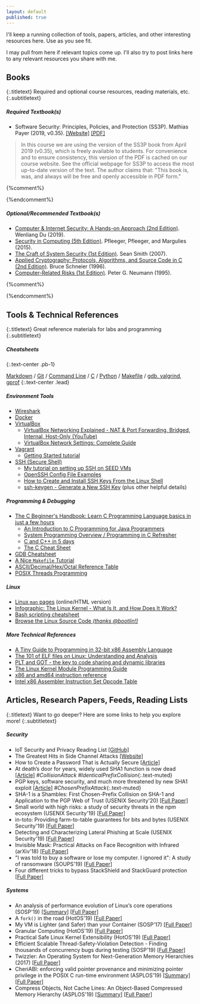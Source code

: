 ```yaml
---
layout: default
published: true
---
```


I'll keep a running collection of tools, papers, articles, and other interesting resources here.
Use as you see fit.

I may pull from here if relevant topics come up.
I'll also try to post links here to any relevant resources you share with me.

## Books
{:.titletext}
Required and optional course resources, reading materials, etc.
{:.subtitletext}

##### Required Textbook(s)
- Software Security: Principles, Policies, and Protection (SS3P). Mathias Payer (2019, v0.35). [[Website]](https://nebelwelt.net/SS3P/) [[PDF]](files/textbook-softsec.pdf)
> In this course we are using the version of the SS3P book from April 2019 (v0.35), which is freely available to students.
> For convenience and to ensure consistency, this version of the PDF is cached on our course website.
> See the official webpage for SS3P to access the most up-to-date version of the text.
> The author claims that: "​This book is, was, and always will be free and openly accessible in PDF form."

{%comment%}
<!-- - [Operating Systems: Internals and Design Principles (9th Edition)](https://www.amazon.com/Operating-Systems-Internals-Design-Principles/dp/0134670957), by William Stallings -->
<!--    - or check out this [eTextbook Version](https://www.chegg.com/textbooks/operating-systems-9th-edition-9780134670959-0134670957) -->
{%endcomment%}

##### Optional/Recommended Textbook(s)

<!-- Security -->
- [Computer & Internet Security: A Hands-on Approach (2nd Edition)](https://www.handsonsecurity.net). Wenliang Du (2019).
- [Security in Computing (5th Edition)](https://www.amazon.com/Security-Computing-5th-Charles-Pfleeger/dp/0134085043/ref=sr_1_1?keywords=Security+in+Computing&qid=1578348388&s=books&sr=1-1). Pfleeger, Pfleeger, and Margulies (2015).
- [The Craft of System Security (1st Edition)](https://www.amazon.com/Craft-System-Security-Sean-Smith/dp/0321434838). Sean Smith (2007).
- [Applied Cryptography: Protocols, Algorithms, and Source Code in C (2nd Edition)](http://www.amazon.com/Applied-Cryptography-Protocols-Algorithms-Source/dp/0471117099/ref=sr_1_1?ie=UTF8&s=books&qid=1233440847&sr=1-1). Bruce Schneier (1996).
- [Computer-Related Risks (1st Edition)](https://www.amazon.com/Computer-Related-Risks-Press-Peter-Neumann/dp/020155805X/ref=sr_1_1?ie=UTF8&s=books&qid=1233440795&sr=1-1). Peter G. Neumann (1995).

{%comment%}
<!-- OS -->
<!-- - [The C Programming Language](https://www.amazon.com/Programming-Language-2nd-Brian-Kernighan/dp/0131103628). Kernighan and Ritchie. -->
<!-- - [Pthreads Programming](https://www.amazon.com/PThreads-Programming-Standard-Multiprocessing-Nutshell/dp/1565921151). Nichols et al. -->
<!-- - [zyBook - Interactive Operating Systems Textbook (v2020)](https://learn.zybooks.com/zybook/MONTANACSCI460PetersFall2020) -->
<!-- - [Operating System Concepts - 8th Edition](https://www.amazon.com/Operating-Concepts-Silberschatz-Abraham-Hardcover-dp-B011DB56OO/dp/B011DB56OO/ref=mt_other?_encoding=UTF8&me=&qid=). Silberschatz, Galvin, Gagne (2011). -->
{%endcomment%}

## Tools & Technical References
{:.titletext}
Great reference materials for labs and programming
{:.subtitletext}

##### Cheatsheets
{:.text-center .pb-1}

[Markdown](https://devhints.io/markdown) /
[Git](https://github.github.com/training-kit/downloads/github-git-cheat-sheet.pdf) /
[Command Line](https://cheatography.com/davechild/cheat-sheets/linux-command-line/) /
[C](./files/read-intro-to-C-for-java-programmers.pdf) /
[Python](https://overapi.com/python) /
[Makefile](https://gist.github.com/evertrol/4b6fd05f3b6be2b331c60638b1af7101) /
[gdb, valgrind, gprof](https://wiki.tiker.net/ToolCheatSheet/)
{:.text-center .lead}

##### Environment Tools
- [Wireshark](https://www.wireshark.org)
- [Docker](https://www.docker.com)
- [VirtualBox](https://www.virtualbox.org)
  - [VirtualBox Networking Explained - NAT & Port Forwarding, Bridged, Internal, Host-Only (YouTube)](https://youtu.be/cDF4X7RmV4Q)
  - [VirtualBox Network Settings: Complete Guide](https://www.nakivo.com/blog/virtualbox-network-setting-guide/)
- [Vagrant](https://www.vagrantup.com)
  - [Getting Started tutorial](https://learn.hashicorp.com/vagrant)
 - [SSH (Secure Shell)](https://www.ssh.com/ssh/)
   - [My tutorial on setting up SSH on SEED VMs](ssh)
   - [OpenSSH Config File Examples](https://www.cyberciti.biz/faq/create-ssh-config-file-on-linux-unix/)
   - [How to Create and Install SSH Keys From the Linux Shell](https://www.howtogeek.com/424510/how-to-create-and-install-ssh-keys-from-the-linux-shell/)
   - [ssh-keygen - Generate a New SSH Key](https://www.ssh.com/ssh/keygen/) (plus other helpful details)

##### Programming & Debugging
- [The C Beginner's Handbook: Learn C Programming Language basics in just a few hours](https://www.freecodecamp.org/news/the-c-beginners-handbook/)
  - [An Introduction to C Programming for Java Programmers]({{site.data.settings.reading}}/read-intro-to-C-for-java-programmers.pdf)
  - [System Programming Overview / Programming in C Refresher](http://www.lysator.liu.se/c/bwk-tutor.html)
  - [C and C++ in 5 days]({{site.data.settings.reading}}/read-C-in-5-days.pdf)
  - [The C Cheat Sheet](files/read-the-C-cheat-sheet.pdf)
- [GDB Cheatsheet](https://darkdust.net/files/GDB%20Cheat%20Sheet.pdf)
- [A Nice `Makefile` Tutorial](https://gist.github.com/isaacs/62a2d1825d04437c6f08)
- [ASCII/Decimal/Hex/Octal Reference Table](https://i.stack.imgur.com/mij6M.jpg)
- [POSIX Threads Programming](https://computing.llnl.gov/tutorials/pthreads/)

##### Linux
- [Linux `man` pages](http://man7.org/linux/man-pages/dir_all_alphabetic.html) (online/HTML version)
- [Infographic: The Linux Kernel - What Is It, and How Does It Work?](https://www.cyberciti.biz/media/new/cms/2017/04/how-does-linux-kernel-works-explained.png)
- [Bash scripting cheatsheet](https://devhints.io/bash)
- [Browse the Linux Source Code *(thanks @bootlin!)*](https://elixir.bootlin.com/linux/latest/source)

##### More Technical References
- [A Tiny Guide to Programming in 32-bit x86 Assembly Language]({{site.data.settings.reading}}/read-tiny-guide-to-x86-assembly.pdf)
- [The 101 of ELF files on Linux: Understanding and Analysis](https://linux-audit.com/elf-binaries-on-linux-understanding-and-analysis/)
- [PLT and GOT - the key to code sharing and dynamic libraries](https://www.technovelty.org/linux/plt-and-got-the-key-to-code-sharing-and-dynamic-libraries.html)
- [The Linux Kernel Module Programming Guide]({{site.data.settings.reading}}/readme-linux-kernel-programming-lkmpg.pdf)
- [x86 and amd64 instruction reference](https://www.felixcloutier.com/x86/)
- [Intel x86 Assembler Instruction Set Opcode Table](http://sparksandflames.com/files/x86InstructionChart.html)

## Articles, Research Papers, Feeds, Reading Lists
{:.titletext}
Want to go deeper? Here are some links to help you explore more!
{:.subtitletext}

##### Security

- IoT Security and Privacy Reading List
  [[GitHub]](https://github.com/Beerkay/IoTResearch)
- The Greatest Hits in Side Channel Attacks
  [[Website]](https://noorsiddiqui.com/greatest-hits-in-sidechannel-attacks/)
- How to Create a Password That is Actually Secure
  [[Article]](https://www.freecodecamp.org/news/actually-secure-passwords/)
- At death’s door for years, widely used SHA1 function is now dead
  [[Article]](https://arstechnica.com/information-technology/2017/02/at-deaths-door-for-years-widely-used-sha1-function-is-now-dead/)
  _#CollisionAttack #IdenticalPrefixCollision_{:.text-muted}
- PGP keys, software security, and much more threatened by new SHA1 exploit
  [[Article]](https://arstechnica.com/information-technology/2020/01/pgp-keys-software-security-and-much-more-threatened-by-new-sha1-exploit/)
  _#ChosenPrefixAttack_{:.text-muted}
- SHA-1 is a Shambles: First Chosen-Prefix Collision on SHA-1 and Application to the PGP Web of Trust (USENIX Security'20)
  [[Full Paper]](https://eprint.iacr.org/2020/014.pdf)
- Small world with high risks: a study of security threats in the npm ecosystem (USENIX Security'19)
  [[Full Paper]](https://www.usenix.org/conference/usenixsecurity19/presentation/zimmerman)
- in-toto: Providing farm-to-table guarantees for bits and bytes (USENIX Security'19)
  [[Full Paper]](https://www.usenix.org/system/files/sec19-torres-arias.pdf)
- Detecting and Characterizing Lateral Phishing at Scale (USENIX Security'19)
  [[Full Paper]](https://www.usenix.org/conference/usenixsecurity19/presentation/ho)
- Invisible Mask: Practical Attacks on Face Recognition with Infrared (arXiv'18)
  [[Full Paper]](https://arxiv.org/abs/1803.04683)
- "I was told to buy a software or lose my computer. I ignored it": A study of ransomware (SOUPS'19)
  [[Full Paper]](https://www.usenix.org/conference/soups2019/presentation/simoiu)
- Four different tricks to bypass StackShield and StackGuard protection
  [[Full Paper]](https://www.cs.purdue.edu/homes/xyzhang/spring07/Papers/defeat-stackguard.pdf)

##### Systems
- An analysis of performance evolution of Linux’s core operations (SOSP'19)
[[Summary]](https://blog.acolyer.org/2019/11/04/an-analysis-of-performance-evolution-of-linuxs-core-operations/)
[[Full Paper]](https://dl.acm.org/doi/10.1145/3341301.3359640)
- A `fork()` in the road (HotOS'19)
[[Full Paper]](https://www.microsoft.com/en-us/research/uploads/prod/2019/04/fork-hotos19.pdf)
- My VM is Lighter (and Safer) than your Container (SOSP'17)
[[Full Paper]](https://dl.acm.org/citation.cfm?id=3132763)
- Granular Computing (HotOS'19)
[[Full Paper]](https://dl.acm.org/citation.cfm?id=3321447)
- Practical Safe Linux Kernel Extensibility (HotOS'19)
[[Full Paper]](https://dl.acm.org/citation.cfm?id=3321429)
- Efficient Scalable Thread-Safety-Violation Detection - Finding thousands of concurrency bugs during testing  (SOSP'19)
[[Full Paper]](https://www.microsoft.com/en-us/research/uploads/prod/2019/09/sosp19-final193.pdf)
- Twizzler: An Operating System for Next-Generation Memory Hierarchies (2017)
[[Full Paper]](https://www.ssrc.ucsc.edu/pub/bittman-ssrctr-17-01.html)
- CheriABI: enforcing valid pointer provenance and minimizing pointer privilege in the POSIX C run-time environment (ASPLOS'19)
[[Summary]](https://blog.acolyer.org/2019/05/28/cheri-abi/)
[[Full Paper]](https://www.cl.cam.ac.uk/research/security/ctsrd/pdfs/201904-asplos-cheriabi.pdf)
- Compress Objects, Not Cache Lines: An Object-Based Compressed Memory Hierarchy (ASPLOS'19)
[[Summary]](https://blog.acolyer.org/2019/05/24/zippads/)
[[Full Paper]](https://people.csail.mit.edu/poantsai/papers/2019.zippads.asplos.pdf)
